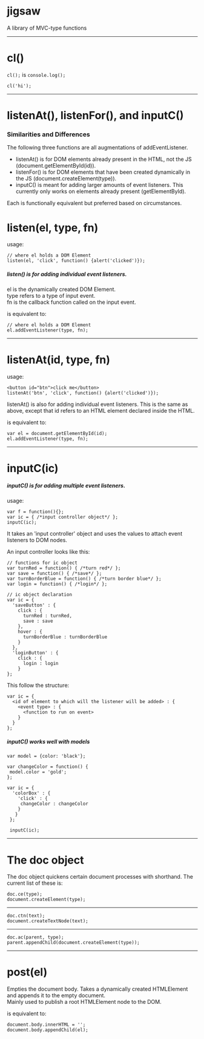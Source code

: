 # jigsaw
A library of MVC-type functions

----
# cl()

```cl();``` is ```console.log();```

```cl('hi');```

----

<h1>listenAt(), listenFor(), and inputC()</h1>

<h3>Similarities and Differences </h3>

The following three functions are all augmentations of addEventListener.

 - listenAt() is for DOM elements already present in the HTML, not the JS (document.getElementById(id)).
 - listenFor() is for DOM elements that have been created dynamically in the JS (document.createElement(type)).
 - inputC() is meant for adding larger amounts of event listeners. This currently only works on elements already present (getElementById).

Each is functionally equivalent but preferred based on circumstances.

# listen(el, type, fn)

usage:

```
// where el holds a DOM Element
listen(el, 'click', function() {alert('clicked')});
```

<h5>listen() is for adding individual event listeners.<br></h5>

el is the dynamically created DOM Element.<br>
type refers to a type of input event.<br>
fn is the callback function called on the input event.<br>

is equivalent to:
```
// where el holds a DOM Element
el.addEventListener(type, fn);
```


----
# listenAt(id, type, fn) 

usage:
```
<button id="btn">click me</button>
listenAt('btn', 'click', function() {alert('clicked')});
```

listenAt() is also for adding individual event listeners. This is the same as above, except that id refers to an HTML element declared inside the HTML.

is equivalent to:

```
var el = document.getElementById(id);
el.addEventListener(type, fn);
```

----

# inputC(ic)

<h5>inputC() is for adding multiple event listeners.</h5>

usage:
```
var f = function(){};
var ic = { /*input controller object*/ };
inputC(ic);
```

It takes an 'input controller' object and uses the values to attach event listeners to DOM nodes.

An input controller looks like this:

```
// functions for ic object
var turnRed = function() { /*turn red*/ };
var save = function() { /*save*/ };
var turnBorderBlue = function() { /*turn border blue*/ };
var login = function() { /*login*/ };

// ic object declaration
var ic = {
  'saveButton' : {
    click : {
      turnRed : turnRed,
      save : save
    },
    hover : {
      turnBorderBlue : turnBorderBlue
    }
  },
  'loginButton' : {
    click : {
      login : login
    }
};
```

This follow the structure:
```
var ic = {
  <id of element to which will the listener will be added> : {
    <event type> : {
      <function to run on event>
    }
  }
};
```
<h5>inputC() works well with models</h5>

```
var model = {color: 'black'};

var changeColor = function() {
 model.color = 'gold';
};

var ic = {
  'colorBox' : {
    'click' : {
     changeColor : changeColor
    }
   } 
 };
 
 inputC(ic);
```

----

# The doc object

The doc object quickens certain document processes with shorthand. The current list of these is:

```
doc.ce(type);
document.createElement(type);
```
----
```
doc.ctn(text);
document.createTextNode(text);
```
----
```
doc.ac(parent, type);
parent.appendChild(document.createElement(type));
```

----

# post(el)

Empties the document body. Takes a dynamically created HTMLElement and appends it to the empty document.<br>
Mainly used to publish a root HTMLElement node to the DOM.

is equivalent to:

```
document.body.innerHTML = '';
document.body.appendChild(el);
```

